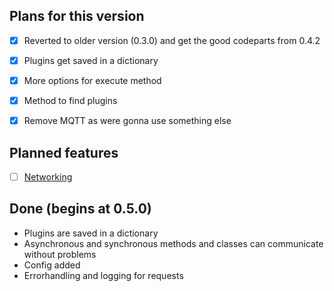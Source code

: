 ## Plans for this version

- [X] Reverted to older version (0.3.0) and get the good codeparts from 0.4.2
- [X] Plugins get saved in a dictionary
- [X] More options for execute method
- [X] Method to find plugins
- [X] Remove MQTT as were gonna use something else


## Planned features

- [ ] [Networking](features/Networking.md)


## Done (begins at 0.5.0)
- Plugins are saved in a dictionary
- Asynchronous and synchronous methods and classes can communicate without problems
- Config added 
- Errorhandling and logging for requests